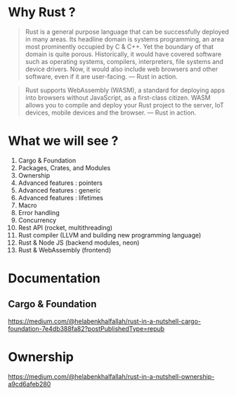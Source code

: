 # Why Rust ?

> Rust is a general purpose language that can be successfully deployed in many areas. Its headline domain is systems programming, an area most prominently occupied by C & C++. Yet the boundary of that domain is quite porous. Historically, it would have covered software such as operating systems, compilers, interpreters, file systems and device drivers. Now, it would also include web browsers and other software, even if it are user-facing.
— Rust in action.


> Rust supports WebAssembly (WASM), a standard for deploying apps into browsers without JavaScript, as a first-class citizen. WASM allows you to compile and deploy your Rust project to the server, IoT devices, mobile devices and the browser.
— Rust in action.


# What we will see ?

1. Cargo & Foundation
2. Packages, Crates, and Modules
3. Ownership
4. Advanced features : pointers
5. Advanced features : generic
6. Advanced features : lifetimes
7. Macro
8. Error handling
9. Concurrency
10. Rest API (rocket, multithreading)
11. Rust compiler (LLVM and building new programming language)
12. Rust & Node JS (backend modules, neon)
13. Rust & WebAssembly (frontend)

# Documentation 

## Cargo & Foundation
https://medium.com/@helabenkhalfallah/rust-in-a-nutshell-cargo-foundation-7e4db388fa82?postPublishedType=repub

# Ownership 
https://medium.com/@helabenkhalfallah/rust-in-a-nutshell-ownership-a9cd6afeb280
